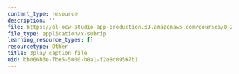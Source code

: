 ```yaml
---
content_type: resource
description: ''
file: https://ol-ocw-studio-app-production.s3.amazonaws.com/courses/8-286-the-early-universe-fall-2013/bb066b3efbe55000b8a1f2e8d09567b1_m00PjHTq6jU.vtt
file_type: application/x-subrip
learning_resource_types: []
resourcetype: Other
title: 3play caption file
uid: bb066b3e-fbe5-5000-b8a1-f2e8d09567b1
---
```

